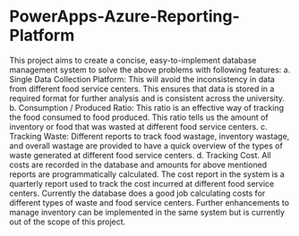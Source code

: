 # PowerApps-Azure-Reporting-Platform
This project aims to create a concise, easy-to-implement database management system to solve the above problems with following features: a. Single Data Collection Platform: This will avoid the inconsistency in data from different food service centers. This ensures that data is stored in a required format for further analysis and is consistent across the university.  b. Consumption / Produced Ratio: This ratio is an effective way of tracking the food consumed to food produced. This ratio tells us the amount of inventory or food that was wasted at different food service centers. c. Tracking Waste: Different reports to track food wastage, inventory wastage, and overall wastage are provided to have a quick overview of the types of waste generated at different food service centers. d. Tracking Cost. All costs are recorded in the database and amounts for above mentioned reports are programmatically calculated. The cost report in the system is a quarterly report used to track the cost incurred at different food service centers. Currently the database does a good job calculating costs for different types of waste and food service centers. Further enhancements to manage inventory can be implemented in the same system but is currently out of the scope of this project.
